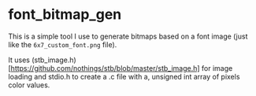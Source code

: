 # font_bitmap_gen

This is a simple tool I use to generate bitmaps based on a font image (just like the <code>6x7_custom_font.png</code> file).

It uses (stb_image.h)[https://github.com/nothings/stb/blob/master/stb_image.h] for image loading and stdio.h to create a .c file with a, unsigned int array of pixels color values.
